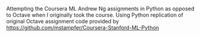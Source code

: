 Attempting the Coursera ML Andrew Ng assignments in Python as opposed to Octave when I originally took the course.
Using Python replication of original Octave assignment code provided by https://github.com/mstampfer/Coursera-Stanford-ML-Python 
